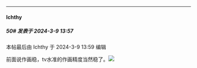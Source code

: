 ﻿
*****

####  Ichthy  
##### 50#       发表于 2024-3-9 13:57

 本帖最后由 Ichthy 于 2024-3-9 13:59 编辑 

前面说作画稳，tv水准的作画精度当然稳了。<img src="https://static.saraba1st.com/image/smiley/face2017/004.gif" referrerpolicy="no-referrer">

